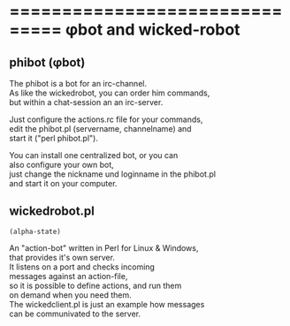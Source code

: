 ===============================
&#966;bot and wicked-robot
===============================

## phibot (&#966;bot) 

The phibot is a bot for an irc-channel.  
As like the wickedrobot, you can order him commands,  
but within a chat-session an an irc-server.  

Just configure the actions.rc file for your commands,  
edit the phibot.pl (servername, channelname) and  
start it ("perl phibot.pl").  

You can install one centralized bot, or you can  
also configure your own bot,  
just change the nickname und loginname in the phibot.pl  
and start it on your computer.  




## wickedrobot.pl #

    (alpha-state)

An "action-bot" written in Perl for Linux &amp; Windows,  
that provides it's own server.  
It listens on a port and checks incoming  
messages against an action-file,  
so it is possible to define actions, and run them  
on demand when you need them.  
The wickedclient.pl is just an example how messages  
can be communivated to the server.  








